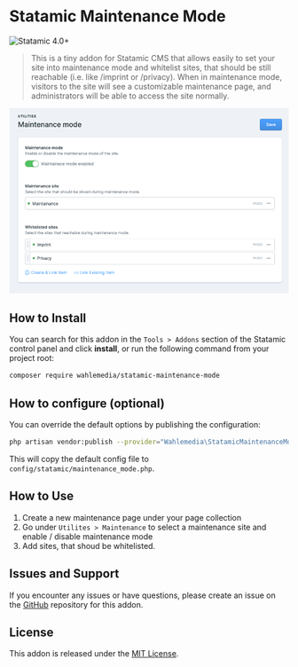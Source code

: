 <!-- statamic:hide -->

# Statamic Maintenance Mode

![Statamic 4.0+](https://img.shields.io/badge/Statamic-3.0+-FF269E?style=flat-square&link=https://statamic.com)

<!-- /statamic:hide -->

> This is a tiny addon for Statamic CMS that allows easily to set your site into maintenance mode and whitelist sites, that should be still reachable (i.e. like /imprint or /privacy). When in maintenance mode, visitors to the site will see a customizable maintenance page, and administrators will be able to access the site normally.

<!-- statamic:hide -->

![settings](./docs/maintenance-settings.png)

<!-- /statamic:hide -->

## How to Install

You can search for this addon in the `Tools > Addons` section of the Statamic control panel and click **install**, or run the following command from your project root:

``` bash
composer require wahlemedia/statamic-maintenance-mode
```

## How to configure (optional)

You can override the default options by publishing the configuration:

```bash
php artisan vendor:publish --provider="Wahlemedia\StatamicMaintenanceMode\ServiceProvider" --tag=config
```

This will copy the default config file to `config/statamic/maintenance_mode.php`.

## How to Use

1. Create a new maintenance page under your page collection
1. Go under `Utilites > Maintenance` to select a maintenance site and enable / disable maintenance mode 
1. Add sites, that shoud be whitelisted.

## Issues and Support
If you encounter any issues or have questions, please create an issue on the [GitHub](https://github.com/wahlemedia/statamic-maintenance-mode/issues) repository for this addon.

## License
This addon is released under the [MIT License](LICENSE.md).
